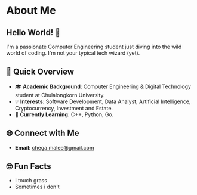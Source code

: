 # About Me

## Hello World! 👋

I'm a passionate Computer Engineering student just diving into the wild world of coding. I'm not your typical tech wizard (yet).

## 🚀 Quick Overview

- 🎓 **Academic Background**: Computer Engineering & Digital Technology student at Chulalongkorn University.
- 💡 **Interests**: Software Development, Data Analyst, Artificial Intelligence, Cryptocurrency, Investment and Estate.
- 🌱 **Currently Learning**: C++, Python, Go.



## 🌐 Connect with Me

- **Email**: chega.malee@gmail.com

## 🤓 Fun Facts

- I touch grass
- Sometimes i don't
